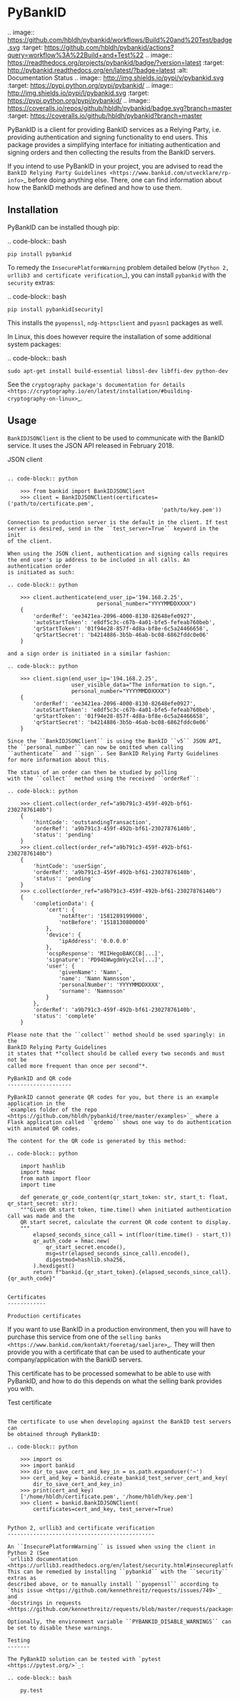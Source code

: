 PyBankID
========

.. image:: https://github.com/hbldh/pybankid/workflows/Build%20and%20Test/badge.svg
    :target: https://github.com/hbldh/pybankid/actions?query=workflow%3A%22Build+and+Test%22
.. image:: https://readthedocs.org/projects/pybankid/badge/?version=latest
    :target: http://pybankid.readthedocs.org/en/latest/?badge=latest
    :alt: Documentation Status
.. image:: http://img.shields.io/pypi/v/pybankid.svg
    :target: https://pypi.python.org/pypi/pybankid/
.. image:: http://img.shields.io/pypi/l/pybankid.svg
    :target: https://pypi.python.org/pypi/pybankid/
.. image:: https://coveralls.io/repos/github/hbldh/pybankid/badge.svg?branch=master
    :target: https://coveralls.io/github/hbldh/pybankid?branch=master

PyBankID is a client for providing BankID services as a Relying Party, i.e.
providing authentication and signing functionality to end users. This package
provides a simplifying interface for initiating authentication
and signing orders and then collecting the results from the BankID servers.

If you intend to use PyBankID in your project, you are advised to read
the `BankID Relying Party Guidelines
<https://www.bankid.com/utvecklare/rp-info>`_ before
doing anything else. There, one can find information
about how the BankID methods are defined and how to use them.

Installation
------------

PyBankID can be installed though pip:

.. code-block:: bash

    pip install pybankid

To remedy the ``InsecurePlatformWarning`` problem detailed below
(`Python 2, urllib3 and certificate verification`_), you can install
``pybankid`` with the ``security`` extras:

.. code-block:: bash

    pip install pybankid[security]

This installs the ``pyopenssl``, ``ndg-httpsclient`` and ``pyasn1`` packages
as well.

In Linux, this does however require the installation of some additional
system packages:

.. code-block:: bash

    sudo apt-get install build-essential libssl-dev libffi-dev python-dev

See the `cryptography package's documentation for details <https://cryptography.io/en/latest/installation/#building-cryptography-on-linux>`_.

Usage
-----

``BankIDJSONClient`` is the client to be used to
communicate with the BankID service. It uses the JSON API released in February 2018.

JSON client
~~~~~~~~~~~

.. code-block:: python

    >>> from bankid import BankIDJSONClient
    >>> client = BankIDJSONClient(certificates=('path/to/certificate.pem',
                                                'path/to/key.pem'))

Connection to production server is the default in the client. If test
server is desired, send in the ``test_server=True`` keyword in the init
of the client.

When using the JSON client, authentication and signing calls requires
the end user's ip address to be included in all calls. An authentication order
is initiated as such:

.. code-block:: python

    >>> client.authenticate(end_user_ip='194.168.2.25',
                            personal_number="YYYYMMDDXXXX")
    {
        'orderRef': 'ee3421ea-2096-4000-8130-82648efe0927',
        'autoStartToken': 'e8df5c3c-c67b-4a01-bfe5-fefeab760beb',
        'qrStartToken': '01f94e28-857f-4d8a-bf8e-6c5a24466658',
        'qrStartSecret': 'b4214886-3b5b-46ab-bc08-6862fddc0e06'
    }

and a sign order is initiated in a similar fashion:

.. code-block:: python

    >>> client.sign(end_user_ip='194.168.2.25',
                    user_visible_data="The information to sign.",
                    personal_number="YYYYMMDDXXXX")
    {
        'orderRef': 'ee3421ea-2096-4000-8130-82648efe0927',
        'autoStartToken': 'e8df5c3c-c67b-4a01-bfe5-fefeab760beb',
        'qrStartToken': '01f94e28-857f-4d8a-bf8e-6c5a24466658',
        'qrStartSecret': 'b4214886-3b5b-46ab-bc08-6862fddc0e06'
    }

Since the ``BankIDJSONClient`` is using the BankID ``v5`` JSON API, the ``personal_number`` can now be omitted when calling
``authenticate`` and ``sign``. See BankID Relying Party Guidelines
for more information about this.

The status of an order can then be studied by polling
with the ``collect`` method using the received ``orderRef``:

.. code-block:: python

    >>> client.collect(order_ref="a9b791c3-459f-492b-bf61-23027876140b")
    {
        'hintCode': 'outstandingTransaction',
        'orderRef': 'a9b791c3-459f-492b-bf61-23027876140b',
        'status': 'pending'
    }
    >>> client.collect(order_ref="a9b791c3-459f-492b-bf61-23027876140b")
    {
        'hintCode': 'userSign',
        'orderRef': 'a9b791c3-459f-492b-bf61-23027876140b',
        'status': 'pending'
    }
    >>> c.collect(order_ref="a9b791c3-459f-492b-bf61-23027876140b")
    {
        'completionData': {
            'cert': {
                'notAfter': '1581289199000',
                'notBefore': '1518130800000'
            },
            'device': {
                'ipAddress': '0.0.0.0'
            },
            'ocspResponse': 'MIIHegoBAKCCB[...]',
            'signature': 'PD94bWwgdmVyc2lv[...]',
            'user': {
                'givenName': 'Namn',
                'name': 'Namn Namnsson',
                'personalNumber': 'YYYYMMDDXXXX',
                'surname': 'Namnsson'
            }
        },
        'orderRef': 'a9b791c3-459f-492b-bf61-23027876140b',
        'status': 'complete'
    }

Please note that the ``collect`` method should be used sparingly: in the
BankID Relying Party Guidelines
it states that *"collect should be called every two seconds and must not be
called more frequent than once per second"*.

PyBankID and QR code
--------------------

PyBankID cannot generate QR codes for you, but there is an example application in the
`examples folder of the repo <https://github.com/hbldh/pybankid/tree/master/examples>`_ where a
Flask application called ``qrdemo`` shows one way to do authentication with animated QR codes.

The content for the QR code is generated by this method:

.. code-block:: python

    import hashlib
    import hmac
    from math import floor
    import time

    def generate_qr_code_content(qr_start_token: str, start_t: float, qr_start_secret: str):
    """Given QR start token, time.time() when initiated authentication call was made and the
    QR start secret, calculate the current QR code content to display.
    """
        elapsed_seconds_since_call = int(floor(time.time() - start_t))
        qr_auth_code = hmac.new(
            qr_start_secret.encode(),
            msg=str(elapsed_seconds_since_call).encode(),
            digestmod=hashlib.sha256,
        ).hexdigest()
        return f"bankid.{qr_start_token}.{elapsed_seconds_since_call}.{qr_auth_code}"


Certificates
------------

Production certificates
~~~~~~~~~~~~~~~~~~~~~~~

If you want to use BankID in a production environment, then you will have to
purchase this service from one of the
`selling banks <https://www.bankid.com/kontakt/foeretag/saeljare>`_.
They will then provide you with a certificate that can be used to authenticate
your company/application with the BankID servers.

This certificate has to be processed somewhat to be able to use with PyBankID,
and how to do this depends on what the selling bank provides you with.

Test certificate
~~~~~~~~~~~~~~~~

The certificate to use when developing against the BankID test servers can
be obtained through PyBankID:

.. code-block:: python

    >>> import os
    >>> import bankid
    >>> dir_to_save_cert_and_key_in = os.path.expanduser('~')
    >>> cert_and_key = bankid.create_bankid_test_server_cert_and_key(
        dir_to_save_cert_and_key_in)
    >>> print(cert_and_key)
    ['/home/hbldh/certificate.pem', '/home/hbldh/key.pem']
    >>> client = bankid.BankIDJSONClient(
        certificates=cert_and_key, test_server=True)


Python 2, urllib3 and certificate verification
----------------------------------------------

An ``InsecurePlatformWarning`` is issued when using the client in Python 2 (See
`urllib3 documentation <https://urllib3.readthedocs.org/en/latest/security.html#insecureplatformwarning>`_).
This can be remedied by installing ``pybankid`` with the ``security`` extras as
described above, or to manually install ``pyopenssl`` according to
`this issue <https://github.com/kennethreitz/requests/issues/749>`_ and
`docstrings in requests <https://github.com/kennethreitz/requests/blob/master/requests/packages/urllib3/contrib/pyopenssl.py>`_.

Optionally, the environment variable ``PYBANKID_DISABLE_WARNINGS`` can be set to disable these warnings.

Testing
-------

The PyBankID solution can be tested with `pytest <https://pytest.org/>`_:

.. code-block:: bash

    py.test
